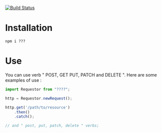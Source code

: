 [![Build Status](https://travis-ci.org/farpat/api-js.svg?branch=master)](https://travis-ci.org/farpat/api-js)

# Installation
`npm i ???`


# Use

You can use verb " POST, GET PUT, PATCH and DELETE ". Here are some examples of use :

```javascript
import Requestor from "????";

http = Requestor.newRequest();

http.get('/path/to/resource')
    .then()
    .catch();

// and " post, put, patch, delete " verbs;
```